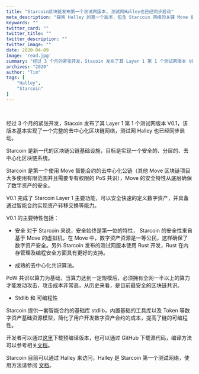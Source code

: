 ```yaml
---
title: "Starcoin区块链发布第一个测试网版本, 测试网Halley也已经同步启动"
meta_description: "探索 Halley 的第一个版本，包含 Starcoin 网络的关键 Move 更新和增强功能。"
keywords: ""
twitter_card: ""
twitter_title: ""
twitter_description: ""
twitter_image: ""
date: 2020-04-09
image: 'read.jpg'
summary: "经过 3 个月的紧张开发，Stacoin 发布了其 Layer 1 第 1 个测试网版本 V0.1，该版本基本实现了一个完整的去中心化区块链网络，测试网 Halley 也已经同步启动。"
archives: "2020"
author: "Tim"
tags: [
    "Halley",
    "Starcoin"
]
---
```


<br/>


经过 3 个月的紧张开发，Stacoin 发布了其 Layer 1 第 1 个测试网版本 V0.1，该版本基本实现了一个完整的去中心化区块链网络，测试网 Halley 也已经同步启动。

Starcoin 是新一代的区块链公链基础设施，目标是实现一个安全的、分层的、去中心化区块链系统。

Starcoin 是第一个使用 Move 智能合约的去中心化公链（其他 Move 区块链项目大多使用有限范围并且需要专有权限的 PoS 共识），Move 的安全特性从底层确保了数字资产的安全。

V0.1 完成了 Starcoin Layer 1 主要功能，可以安全快速的定义数字资产，并具备通过智能合约实现资产转移交换等能力。

V0.1 的主要特性包括：

* 安全
对于 Starcoin 来说，安全始终是第一位的特性， Starcoin 的安全性来自基于 Move 的虚拟机，在 Move 中，数字资产资源是一等公民，这样确保了数字资产安全。另外 Starcoin 发布的测试网版本使用 Rust 开发，Rust 在内存管理及编程安全方面具有更好的支持。

* 成熟的去中心化共识算法。

PoW 共识以算力为基础，当算力达到一定规模后，必须拥有全网一半以上的算力才能发动攻击，攻击成本非常高，从历史来看，是目前最安全的区块链共识。

* Stdlib 和 可编程性

Starcoin 提供一套智能合约的基础库 stdlib，内置基础的工具库以及 Token 等数字资产基础资源模型，简化了用户开发数字资产合约的成本，提高了链的可编程性。

开发者可以通过[这里](https://github.com/starcoinorg/starcoin/releases/tag/v0.1.0-alpha)下载预编译版本，也可以通过 GitHub 下载源代码，编译方法可以参考相关[文档](http://developer.starcoin.org/en/build/)。

Starcoin 目前可以通过 Halley 来访问，Halley 是 Starcoin 第一个测试网络，使用方法请参阅 [文档](http://developer.starcoin.org/en/runnetwork/)。
